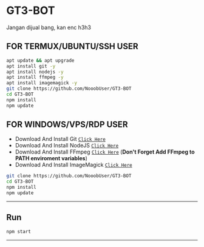# GT3-BOT
Jangan dijual bang, kan enc h3h3


## FOR TERMUX/UBUNTU/SSH USER

```bash
apt update && apt upgrade
apt install git -y
apt install nodejs -y
apt install ffmpeg -y
apt install imagemagick -y
git clone https://github.com/NooobUser/GT3-BOT
cd GT3-BOT
npm install
npm update
```

## FOR WINDOWS/VPS/RDP USER

* Download And Install Git [`Click Here`](https://git-scm.com/downloads)
* Download And Install NodeJS [`Click Here`](https://nodejs.org/en/download)
* Download And Install FFmpeg [`Click Here`](https://ffmpeg.org/download.html) (**Don't Forget Add FFmpeg to PATH enviroment variables**)
* Download And Install ImageMagick [`Click Here`](https://imagemagick.org/script/download.php)

```bash
git clone https://github.com/NooobUser/GT3-BOT
cd GT3-BOT
npm install
npm update
```

---------

## Run

```bash
npm start
```

---------

